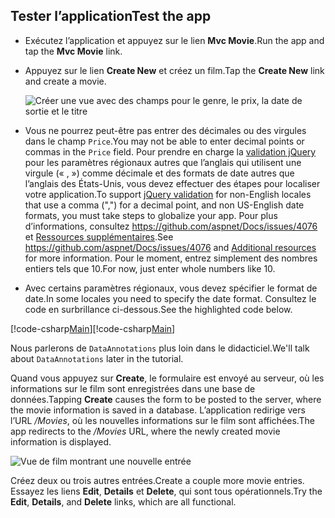 
## <a name="test-the-app"></a><span data-ttu-id="c6e13-101">Tester l’application</span><span class="sxs-lookup"><span data-stu-id="c6e13-101">Test the app</span></span>

* <span data-ttu-id="c6e13-102">Exécutez l’application et appuyez sur le lien **Mvc Movie**.</span><span class="sxs-lookup"><span data-stu-id="c6e13-102">Run the app and tap the **Mvc Movie** link.</span></span>
* <span data-ttu-id="c6e13-103">Appuyez sur le lien **Create New** et créez un film.</span><span class="sxs-lookup"><span data-stu-id="c6e13-103">Tap the **Create New** link and create a movie.</span></span>

  ![Créer une vue avec des champs pour le genre, le prix, la date de sortie et le titre](../../tutorials/first-mvc-app/adding-model/_static/movies.png)

* <span data-ttu-id="c6e13-105">Vous ne pourrez peut-être pas entrer des décimales ou des virgules dans le champ `Price`.</span><span class="sxs-lookup"><span data-stu-id="c6e13-105">You may not be able to enter decimal points or commas in the `Price` field.</span></span> <span data-ttu-id="c6e13-106">Pour prendre en charge la [validation jQuery](http://jqueryvalidation.org/) pour les paramètres régionaux autres que l’anglais qui utilisent une virgule (« , ») comme décimale et des formats de date autres que l’anglais des États-Unis, vous devez effectuer des étapes pour localiser votre application.</span><span class="sxs-lookup"><span data-stu-id="c6e13-106">To support [jQuery validation](http://jqueryvalidation.org/) for non-English locales that use a comma (",") for a decimal point, and non US-English date formats, you must take steps to globalize your app.</span></span> <span data-ttu-id="c6e13-107">Pour plus d’informations, consultez https://github.com/aspnet/Docs/issues/4076 et [Ressources supplémentaires](#additional-resources).</span><span class="sxs-lookup"><span data-stu-id="c6e13-107">See https://github.com/aspnet/Docs/issues/4076 and [Additional resources](#additional-resources) for more information.</span></span> <span data-ttu-id="c6e13-108">Pour le moment, entrez simplement des nombres entiers tels que 10.</span><span class="sxs-lookup"><span data-stu-id="c6e13-108">For now, just enter whole numbers like 10.</span></span>

<a name="displayformatdatelocal"></a>

* <span data-ttu-id="c6e13-109">Avec certains paramètres régionaux, vous devez spécifier le format de date.</span><span class="sxs-lookup"><span data-stu-id="c6e13-109">In some locales you need to specify the date format.</span></span> <span data-ttu-id="c6e13-110">Consultez le code en surbrillance ci-dessous.</span><span class="sxs-lookup"><span data-stu-id="c6e13-110">See the highlighted code below.</span></span>

<span data-ttu-id="c6e13-111">[!code-csharp[Main](../../tutorials/first-mvc-app/start-mvc/sample/MvcMovie/Models/MovieDateFormat.cs?name=snippet_1&highlight=2,10)]</span><span class="sxs-lookup"><span data-stu-id="c6e13-111">[!code-csharp[Main](../../tutorials/first-mvc-app/start-mvc/sample/MvcMovie/Models/MovieDateFormat.cs?name=snippet_1&highlight=2,10)]</span></span>

<span data-ttu-id="c6e13-112">Nous parlerons de `DataAnnotations` plus loin dans le didacticiel.</span><span class="sxs-lookup"><span data-stu-id="c6e13-112">We'll talk about `DataAnnotations` later in the tutorial.</span></span>

<span data-ttu-id="c6e13-113">Quand vous appuyez sur **Create**, le formulaire est envoyé au serveur, où les informations sur le film sont enregistrées dans une base de données.</span><span class="sxs-lookup"><span data-stu-id="c6e13-113">Tapping **Create** causes the form to be posted to the server, where the movie information is saved in a database.</span></span> <span data-ttu-id="c6e13-114">L’application redirige vers l’URL */Movies*, où les nouvelles informations sur le film sont affichées.</span><span class="sxs-lookup"><span data-stu-id="c6e13-114">The app redirects to the */Movies* URL, where the newly created movie information is displayed.</span></span>

![Vue de film montrant une nouvelle entrée](../../tutorials/first-mvc-app/adding-model/_static/h.png)

<span data-ttu-id="c6e13-116">Créez deux ou trois autres entrées.</span><span class="sxs-lookup"><span data-stu-id="c6e13-116">Create a couple more movie entries.</span></span> <span data-ttu-id="c6e13-117">Essayez les liens **Edit**, **Details** et **Delete**, qui sont tous opérationnels.</span><span class="sxs-lookup"><span data-stu-id="c6e13-117">Try the **Edit**, **Details**, and **Delete** links, which are all functional.</span></span>
